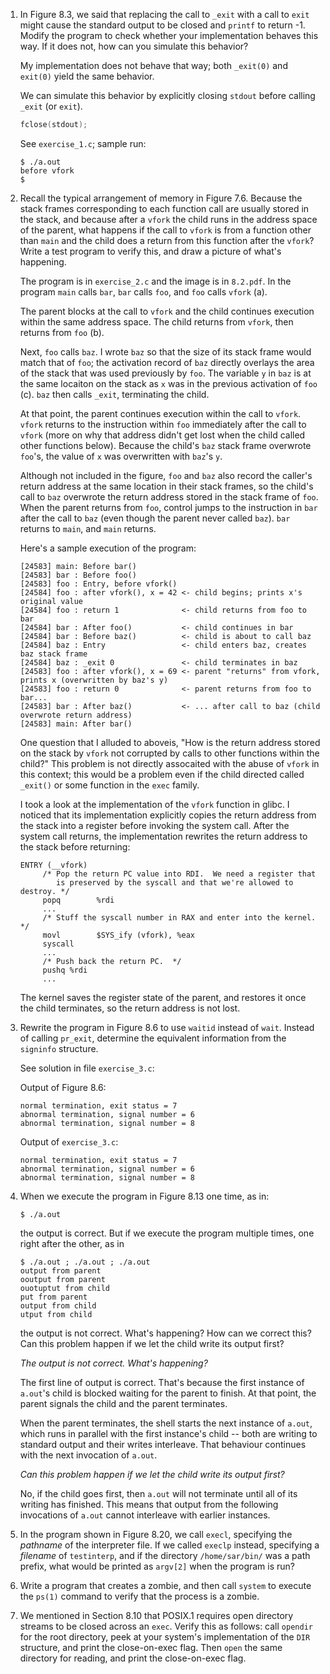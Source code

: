 1. In Figure 8.3, we said that replacing the call to `_exit` with a call to
   `exit` might cause the standard output to be closed and `printf` to return
   -1.  Modify the program to check whether your implementation behaves this
   way. If it does not, how can you simulate this behavior?

   My implementation does not behave that way; both `_exit(0)` and `exit(0)`
   yield the same behavior.

   We can simulate this behavior by explicitly closing `stdout` before
   calling `_exit` (or `exit`).

   ```c
   fclose(stdout);
   ```

   See `exercise_1.c`; sample run:

   ```
   $ ./a.out
   before vfork
   $
   ```

2. Recall the typical arrangement of memory in Figure 7.6.  Because the stack
   frames corresponding to each function call are usually stored in the stack,
   and because after a `vfork` the child runs in the address space of the
   parent, what happens if the call to `vfork` is from a function other than
   `main` and the child does a return from this function after the `vfork`?
   Write a test program to verify this, and draw a picture of what's happening.

   The program is in `exercise_2.c` and the image is in `8.2.pdf`.
   In the program `main` calls `bar`, `bar` calls `foo`, and `foo` calls
   `vfork` (a).
   
   The parent blocks at the call to `vfork` and the child continues execution
   within the same address space.  The child returns from `vfork`, then
   returns from `foo` (b).
   
   Next, `foo` calls `baz`. I wrote `baz` so that the size of its stack frame
   would match that of `foo`; the activation record of `baz` directly overlays
   the area of the stack that was used previously by `foo`.  The variable `y`
   in `baz` is at the same locaiton on the stack as `x` was in the previous
   activation of `foo` (c).  `baz` then calls `_exit`, terminating the child.

   At that point, the parent continues execution within the call to `vfork`.
   `vfork` returns to the instruction within `foo` immediately after the
   call to `vfork` (more on why that address didn't get lost when the child
   called other functions below).  Because the child's `baz` stack frame
   overwrote `foo`'s, the value of `x` was overwritten with `baz`'s `y`.

   Although not included in the figure, `foo` and `baz` also record the
   caller's return address at the same location in their stack frames, so the
   child's call to `baz` overwrote the return address stored in the stack
   frame of `foo`.  When the parent returns from `foo`, control jumps to
   the instruction in `bar` after the call to `baz` (even though the parent
   never called `baz`).  `bar` returns to `main`, and `main` returns.

   Here's a sample execution of the program:

   ```
   [24583] main: Before bar()
   [24583] bar : Before foo()
   [24583] foo : Entry, before vfork()
   [24584] foo : after vfork(), x = 42 <- child begins; prints x's original value
   [24584] foo : return 1              <- child returns from foo to bar
   [24584] bar : After foo()           <- child continues in bar
   [24584] bar : Before baz()          <- child is about to call baz
   [24584] baz : Entry                 <- child enters baz, creates baz stack frame
   [24584] baz : _exit 0               <- child terminates in baz
   [24583] foo : after vfork(), x = 69 <- parent "returns" from vfork, prints x (overwritten by baz's y)
   [24583] foo : return 0              <- parent returns from foo to bar...
   [24583] bar : After baz()           <- ... after call to baz (child overwrote return address)
   [24583] main: After bar()
   ```

   One question that I alluded to aboveis, "How is the return address stored
   on the stack by `vfork` not corrupted by calls to other functions within
   the child?" This problem is not directly assocaited with the abuse of
   `vfork` in this context; this would be a problem even if the child directed
   called `_exit()` or some function in the `exec` family. 

   I took a look at the implementation of the `vfork` function in glibc. I
   noticed that its implementation explicitly copies the return address from
   the stack into a register before invoking the system call.  After the
   system call returns, the implementation rewrites the return address to the
   stack before returning:

   ```
   ENTRY (__vfork)
        /* Pop the return PC value into RDI.  We need a register that
           is preserved by the syscall and that we're allowed to destroy. */
        popq        %rdi
        ...
        /* Stuff the syscall number in RAX and enter into the kernel.  */
        movl        $SYS_ify (vfork), %eax
        syscall
        ...
        /* Push back the return PC.  */
        pushq %rdi
        ...
   ```

   The kernel saves the register state of the parent, and restores it once the
   child terminates, so the return address is not lost.

3. Rewrite the program in Figure 8.6 to use `waitid` instead of `wait`.  Instead
   of calling `pr_exit`, determine the equivalent information from the
   `signinfo` structure.

   See solution in file `exercise_3.c`:

   Output of Figure 8.6:
   ```
   normal termination, exit status = 7
   abnormal termination, signal number = 6
   abnormal termination, signal number = 8
   ```

   Output of `exercise_3.c`:
   ```
   normal termination, exit status = 7
   abnormal termination, signal number = 6
   abnormal termination, signal number = 8
   ```

4. When we execute the program in Figure 8.13 one time, as in:

   ```
   $ ./a.out 
   ```

   the output is correct.  But if we execute the program multiple times, one
   right after the other, as in

   ```
   $ ./a.out ; ./a.out ; ./a.out
   output from parent
   ooutput from parent
   ouotuptut from child
   put from parent
   output from child
   utput from child
   ```

   the output is not correct.  What's happening?  How can we correct this?
   Can this problem happen if we let the child write its output first?

   _The output is not correct. What's happening?_

   The first line of output is correct.  That's because the first instance
   of `a.out`'s child is blocked waiting for the parent to finish.  At that
   point, the parent signals the child and the parent terminates.

   When the parent terminates, the shell starts the next instance of `a.out`,
   which runs in parallel with the first instance's child -- both are writing
   to standard output and their writes interleave.  That behaviour continues
   with the next invocation of `a.out`.

   _Can this problem happen if we let the child write its output first?_

   No, if the child goes first, then `a.out` will not terminate until all of
   its writing has finished.  This means that output from the following
   invocations of `a.out` cannot interleave with earlier instances.

5. In the program shown in Figure 8.20, we call `execl`, specifying the
   *pathname* of the interpreter file.  If we called `execlp` instead,
   specifying a *filename* of `testinterp`, and if the directory
   `/home/sar/bin/` was a path prefix, what would be printed as `argv[2]`
   when the program is run?

6. Write a program that creates a zombie, and then call `system` to execute
   the `ps(1)` command to verify that the process is a zombie.

7. We mentioned in Section 8.10 that POSIX.1 requires open directory streams
   to be closed across an `exec`.  Verify this as follows: call `opendir`
   for the root directory, peek at your system's implementation of the `DIR`
   structure, and print the close-on-exec flag.  Then `open` the same
   directory for reading, and print the close-on-exec flag.
